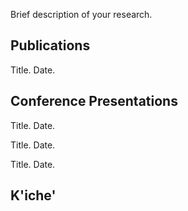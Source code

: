 
Brief description of your research.

## Publications
Title. Date.

## Conference Presentations
Title. Date.  

Title. Date.  

Title. Date.  

## K'iche'